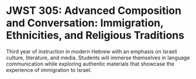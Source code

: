 # JWST 305: Advanced Composition and Conversation: Immigration, Ethnicities, and Religious Traditions

Third year of instruction in modern Hebrew with an emphasis on Israeli culture, literature, and media. Students will immerse themselves in language communication while exploring authentic materials that showcase the experience of immigration to Israel.